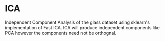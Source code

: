 # ICA
Independent Component Analysis of the glass dataset using sklearn's implementation of Fast ICA. ICA will produce independent components like PCA however the components need not be orthognal.
